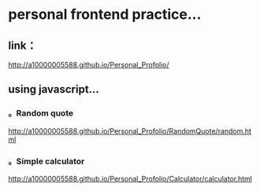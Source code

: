 # personal frontend practice...
## link：
http://a10000005588.github.io/Personal_Profolio/
## using javascript...
### 。Random quote
http://a10000005588.github.io/Personal_Profolio/RandomQuote/random.html
### 。Simple calculator
http://a10000005588.github.io/Personal_Profolio/Calculator/calculator.html
